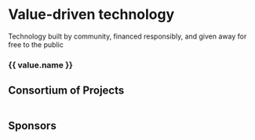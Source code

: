 <div class="foundation">
  <div v-html="markdown(intro)"
       class="foundation__intro">
  </div>
  
  <h1 class="foundation__values__title">Value-driven technology</h1>
  <div class="foundation__values__subhead"> Technology built by community, financed responsibly, and given away for free to the public </div>

  <div class="foundation__values">
    <div v-for="value in values"
         class="foundation__values__value">
      <h3 class="foundation__values__value__name">
        {{ value.name }}
      </h3>
      <div v-html="markdown(value.description)"></div>
    </div>
  </div>

  <h2 class="foundation__projects__title">
    Consortium of Projects
  </h2>
  <div class="foundation__projects">
    <div v-for="project in projects"
         class="foundation__project">
      <a :href="project.website">
        <img :src="project.logo"
             class="foundation__project__logo">
      </a>
      <div class="foundation__project__description" v-html="markdown(project.description)">
      </div>
    </div>
  </div>

  <h2 class="foundation__sponsors__title">
    Sponsors
  </h2>
  <div class="foundation__sponsors">
    <div v-for="sponsor in sponsors"
         class="foundation__sponsor">
      <a :href="sponsor.website">
        <img :src="sponsor.logo"
             class="foundation__sponsor__logo">
      </a>
      <div class="foundation__sponsor__description" v-html="markdown(sponsor.description)">
      </div>
    </div>
  </div>
</div>

<script> 
import marked from 'marked'
import content from '../../.vuepress/assets/data/about/foundation.yml'
import values from '../../.vuepress/assets/data/globals/values.yml'

export default {
  name: 'AboutFoundation',
  data () {
    return {
      intro: content.intro,
      projects: content.projects,
      sponsors: content.sponsors,
      values: values.value
    }
  },

  methods: {
    markdown (input) {
      if (input === null) {
        return false
      } else {
        return marked(String(input), {
          smartypants: true,
          gfm: true,
          breaks: true
        })
      }
    }
  } 
}
</script>

<style lang="scss">
@import '../../.vuepress/assets/stylesheets/variables.scss';

.foundation {
  &__intro { 
    @include text-subhead;
    margin-bottom: $space-large; 
  }

  &__values { 
    margin-bottom: $space-large;

    @include laptop {
      display: flex; 
      justify-content: space-between;

    }

    &__title {
      margin-bottom: $space-small;
    }

    &__subhead {
      @include text-subhead;
      margin-bottom: $space-medium;
    }

    &__value {
      margin-bottom: $space-medium;

      @include laptop {
        width: 32%;
      }

      &__name {
        margin-bottom: $space-small;
      }
    }
  }

  &__sponsors,
  &__projects {
    margin-bottom: $space-large;

    @include laptop {
      display: flex;
      flex-wrap: wrap;
    }

    &__title {
      margin-bottom: $space-medium;
    }
  }

  &__project,
  &__sponsor {
    margin-bottom: $space-large;

    @include laptop {
      margin-bottom: $space-medium;
      margin-right: 5%;
      padding-top: $space-medium;
      padding: $space-small;
      width: 20%;

    }

    &__title {
      margin-bottom: $space-large;
    }

    &__logo {
      height: 75px;
      margin-bottom: $space-base;
      object-fit: contain;
      width: 100%;

      img {
        object-fit: contain;
        object-position: 50% 50%;
        width: auto;
      }
    }

    &__description {
      font-size: $type-size-small;

      p { margin-bottom: 0; }
    }
  }
  
}
</style>
